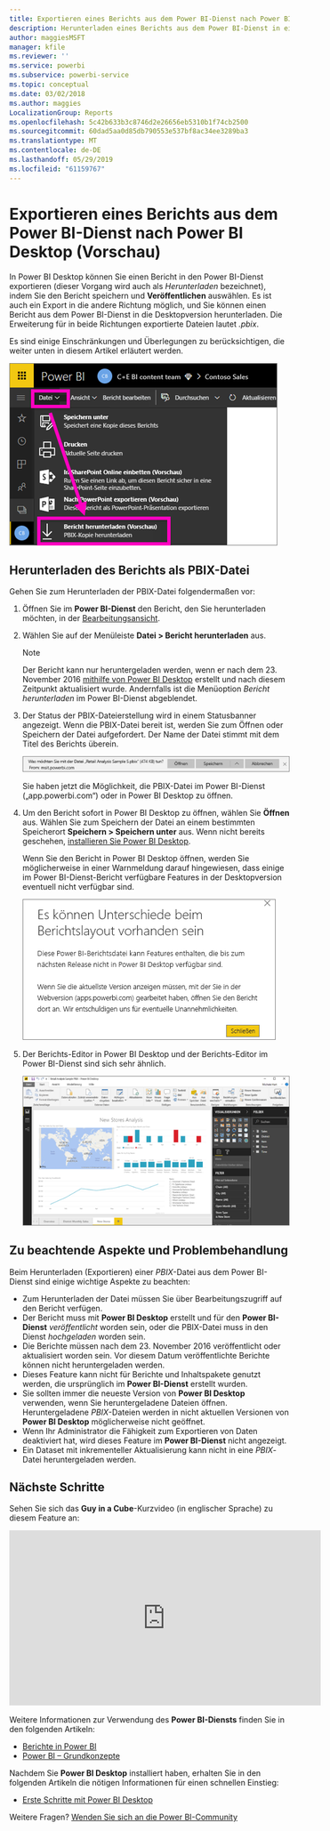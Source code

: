 ```yaml
---
title: Exportieren eines Berichts aus dem Power BI-Dienst nach Power BI Desktop (Vorschau)
description: Herunterladen eines Berichts aus dem Power BI-Dienst in eine Power BI Desktop-Datei
author: maggiesMSFT
manager: kfile
ms.reviewer: ''
ms.service: powerbi
ms.subservice: powerbi-service
ms.topic: conceptual
ms.date: 03/02/2018
ms.author: maggies
LocalizationGroup: Reports
ms.openlocfilehash: 5c42b633b3c8746d2e26656eb5310b1f74cb2500
ms.sourcegitcommit: 60dad5aa0d85db790553e537bf8ac34ee3289ba3
ms.translationtype: MT
ms.contentlocale: de-DE
ms.lasthandoff: 05/29/2019
ms.locfileid: "61159767"
---
```

# <a name="export-a-report-from-power-bi-service-to-desktop-preview"></a>Exportieren eines Berichts aus dem Power BI-Dienst nach Power BI Desktop (Vorschau)
In Power BI Desktop können Sie einen Bericht in den Power BI-Dienst exportieren (dieser Vorgang wird auch als *Herunterladen* bezeichnet), indem Sie den Bericht speichern und **Veröffentlichen** auswählen. Es ist auch ein Export in die andere Richtung möglich, und Sie können einen Bericht aus dem Power BI-Dienst in die Desktopversion herunterladen. Die Erweiterung für in beide Richtungen exportierte Dateien lautet *.pbix*.

Es sind einige Einschränkungen und Überlegungen zu berücksichtigen, die weiter unten in diesem Artikel erläutert werden.

![Dropdownliste mit Dateien](media/service-export-to-pbix/power-bi-file-export.png)

## <a name="download-the-report-as-a-pbix"></a>Herunterladen des Berichts als PBIX-Datei
Gehen Sie zum Herunterladen der PBIX-Datei folgendermaßen vor:

1. Öffnen Sie im **Power BI-Dienst** den Bericht, den Sie herunterladen möchten, in der [Bearbeitungsansicht](consumer/end-user-reading-view.md).
2. Wählen Sie auf der Menüleiste **Datei > Bericht herunterladen** aus.
   
   > [!NOTE]
   > Der Bericht kann nur heruntergeladen werden, wenn er nach dem 23. November 2016 [mithilfe von Power BI Desktop](guided-learning/publishingandsharing.yml?tutorial-step=2) erstellt und nach diesem Zeitpunkt aktualisiert wurde. Andernfalls ist die Menüoption *Bericht herunterladen* im Power BI-Dienst abgeblendet.
   > 
   > 
3. Der Status der PBIX-Dateierstellung wird in einem Statusbanner angezeigt. Wenn die PBIX-Datei bereit ist, werden Sie zum Öffnen oder Speichern der Datei aufgefordert. Der Name der Datei stimmt mit dem Titel des Berichts überein.
   
    ![Öffnen, speichern oder Abbrechen](media/service-export-to-pbix/power-bi-save-pbix.png)
   
    Sie haben jetzt die Möglichkeit, die PBIX-Datei im Power BI-Dienst („app.powerbi.com“) oder in Power BI Desktop zu öffnen.     
4. Um den Bericht sofort in Power BI Desktop zu öffnen, wählen Sie **Öffnen** aus. Wählen Sie zum Speichern der Datei an einem bestimmten Speicherort **Speichern > Speichern unter** aus. Wenn nicht bereits geschehen, [installieren Sie Power BI Desktop](desktop-get-the-desktop.md).
   
    Wenn Sie den Bericht in Power BI Desktop öffnen, werden Sie möglicherweise in einer Warnmeldung darauf hingewiesen, dass einige im Power BI-Dienst-Bericht verfügbare Features in der Desktopversion eventuell nicht verfügbar sind.
   
    ![Dialogfeld „Warnung“](media/service-export-to-pbix/power-bi-export-to-pbix_2.png)

5. Der Berichts-Editor in Power BI Desktop und der Berichts-Editor im Power BI-Dienst sind sich sehr ähnlich.  
   
    ![Berichts-Editor in Desktop](media/service-export-to-pbix/power-bi-desktop.png)

## <a name="considerations-and-troubleshooting"></a>Zu beachtende Aspekte und Problembehandlung
Beim Herunterladen (Exportieren) einer *PBIX*-Datei aus dem Power BI-Dienst sind einige wichtige Aspekte zu beachten:

* Zum Herunterladen der Datei müssen Sie über Bearbeitungszugriff auf den Bericht verfügen.
* Der Bericht muss mit **Power BI Desktop** erstellt und für den **Power BI-Dienst** *veröffentlicht* worden sein, oder die PBIX-Datei muss in den Dienst *hochgeladen* worden sein.
* Die Berichte müssen nach dem 23. November 2016 veröffentlicht oder aktualisiert worden sein. Vor diesem Datum veröffentlichte Berichte können nicht heruntergeladen werden.
* Dieses Feature kann nicht für Berichte und Inhaltspakete genutzt werden, die ursprünglich im **Power BI-Dienst** erstellt wurden.
* Sie sollten immer die neueste Version von **Power BI Desktop** verwenden, wenn Sie heruntergeladene Dateien öffnen. Heruntergeladene *PBIX*-Dateien werden in nicht aktuellen Versionen von **Power BI Desktop** möglicherweise nicht geöffnet.
* Wenn Ihr Administrator die Fähigkeit zum Exportieren von Daten deaktiviert hat, wird dieses Feature im **Power BI-Dienst** nicht angezeigt.
* Ein Dataset mit inkrementeller Aktualisierung kann nicht in eine *PBIX*-Datei heruntergeladen werden.

## <a name="next-steps"></a>Nächste Schritte
Sehen Sie sich das **Guy in a Cube**-Kurzvideo (in englischer Sprache) zu diesem Feature an:

<iframe width="560" height="315" src="https://www.youtube.com/embed/ymWqU5jiUl0" frameborder="0" allowfullscreen></iframe>

Weitere Informationen zur Verwendung des **Power BI-Diensts** finden Sie in den folgenden Artikeln:

* [Berichte in Power BI](consumer/end-user-reports.md)
* [Power BI – Grundkonzepte](consumer/end-user-basic-concepts.md)

Nachdem Sie **Power BI Desktop** installiert haben, erhalten Sie in den folgenden Artikeln die nötigen Informationen für einen schnellen Einstieg:

* [Erste Schritte mit Power BI Desktop](desktop-getting-started.md)

Weitere Fragen? [Wenden Sie sich an die Power BI-Community](http://community.powerbi.com/)   

